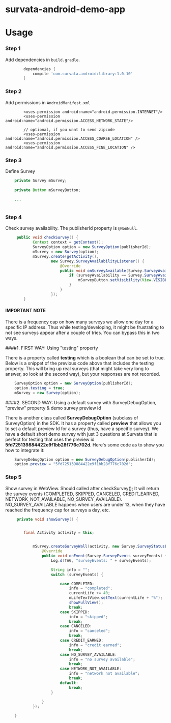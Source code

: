 # survata-android-demo-app

# Usage #


### Step 1

Add dependencies in `build.gradle`.

```groovy
        dependencies {
            compile 'com.survata.android:library:1.0.10'
        }
```
### Step 2

Add permissions in `AndroidManifest.xml`

```
        <uses-permission android:name="android.permission.INTERNET"/>
        <uses-permission android:name="android.permission.ACCESS_NETWORK_STATE"/>
        
        // optional, if you want to send zipcode
        <uses-permission android:name="android.permission.ACCESS_COARSE_LOCATION" />
        <uses-permission android:name="android.permission.ACCESS_FINE_LOCATION" />
```
    

### Step 3

Define Survey

```java
    private Survey mSurvey;
    
    private Button mSurveyButton;
    
    ...
    
```

### Step 4

Check survey availability. The publisherId property is `@NonNull`. 

```java
     public void checkSurvey() {
            Context context = getContext();
            SurveyOption option = new SurveyOption(publisherId);
            mSurvey = new Survey(option);
            mSurvey.create(getActivity(),
                    new Survey.SurveyAvailabilityListener() {
                        @Override
                        public void onSurveyAvailable(Survey.SurveyAvailability surveyAvailability) {
                            if (surveyAvailability == Survey.SurveyAvailability.AVAILABILITY) {
                                mSurveyButton.setVisibility(View.VISIBLE);
                            }
                        }
                    });
        }
 ```

#### IMPORTANT NOTE

There is a frequency cap on how many surveys we allow one day for a specific IP address. Thus while testing/developing, it might be frustrating to not see surveys appear after a couple of tries. You can bypass this in two ways. 

####1. FIRST WAY: Using "testing" property

There is a property called **testing** which is a boolean that can be set to true. Below is a snippet of the previous code above that includes the testing property. This will bring up real surveys (that might take very long to answer, so look at the second way), but your responses are not recorded.

```java
    SurveyOption option = new SurveyOption(publisherId);
    option.testing = true;
    mSurvey = new Survey(option);
```

####2. SECOND WAY: Using a default survey with SurveyDebugOption, "preview" property & demo survey preview id 

There is another class called **SurveyDebugOption** (subclass of SurveyOption) in the SDK. It has a property called **preview** that allows you to set a default preview Id for a survey (thus, have a specific survey). We have a default short demo survey with just 3 questions at Survata that is perfect for testing that uses the preview id **5fd725139884422e9f1bb28f776c702d**. Here's some code as to show you how to integrate it: 

```java
    SurveyDebugOption option = new SurveyDebugOption(publisherId);
    option.preview = "5fd725139884422e9f1bb28f776c702d";
```

### Step 5  

Show survey in WebView. Should called after checkSurvey();
It will return the survey events (COMPLETED, SKIPPED, CANCELED, CREDIT_EARNED, NETWORK_NOT_AVAILABLE, NO_SURVEY_AVAILABLE). NO_SURVEY_AVAILABLE happens when users are under 13, when they have reached the frequency cap for surveys a day, etc. 

```java
     private void showSurvey() {


        final Activity activity = this;


            mSurvey.createSurveyWall(activity, new Survey.SurveyStatusListener() {
                @Override
                public void onEvent(Survey.SurveyEvents surveyEvents) {
                    Log.d(TAG, "surveyEvents: " + surveyEvents);

                    String info = "";
                    switch (surveyEvents) {

                        case COMPLETED:
                            info = "completed";
                            currentLife += 40;
                            mLifeTextView.setText(currentLife + "%");
                            showFullView();
                            break;
                        case SKIPPED:
                            info = "skipped";
                            break;
                        case CANCELED:
                            info = "canceled";
                            break;
                        case CREDIT_EARNED:
                            info = "credit earned";
                            break;
                        case NO_SURVEY_AVAILABLE:
                            info = "no survey available";
                            break;
                        case NETWORK_NOT_AVAILABLE:
                            info = "network not available";
                            break;
                        default:
                            break;
                    }
                    
                }
            });

    }
```
